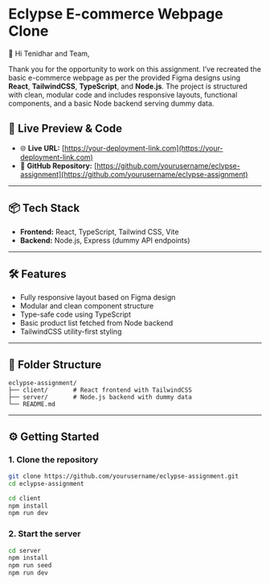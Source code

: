 # Eclypse E-commerce Webpage Clone

👋 Hi Tenidhar and Team,

Thank you for the opportunity to work on this assignment. I’ve recreated the basic e-commerce webpage as per the provided Figma designs using **React**, **TailwindCSS**, **TypeScript**, and **Node.js**. The project is structured with clean, modular code and includes responsive layouts, functional components, and a basic Node backend serving dummy data.

## 🔗 Live Preview & Code

- 🌐 **Live URL:** [https://your-deployment-link.com](https://your-deployment-link.com)
- 📂 **GitHub Repository:** [https://github.com/yourusername/eclypse-assignment](https://github.com/yourusername/eclypse-assignment)

---

## 📦 Tech Stack

- **Frontend:** React, TypeScript, Tailwind CSS, Vite
- **Backend:** Node.js, Express (dummy API endpoints)

---

## 🛠 Features

- Fully responsive layout based on Figma design
- Modular and clean component structure
- Type-safe code using TypeScript
- Basic product list fetched from Node backend
- TailwindCSS utility-first styling

---

## 📁 Folder Structure


```text
eclypse-assignment/
├── client/       # React frontend with TailwindCSS
├── server/       # Node.js backend with dummy data
└── README.md
```

---

## ⚙️ Getting Started

### 1. Clone the repository

```bash
git clone https://github.com/yourusername/eclypse-assignment.git
cd eclypse-assignment

cd client
npm install 
npm run dev
```

### 2. Start the server
```bash 
cd server
npm install 
npm run seed
npm run dev
```
